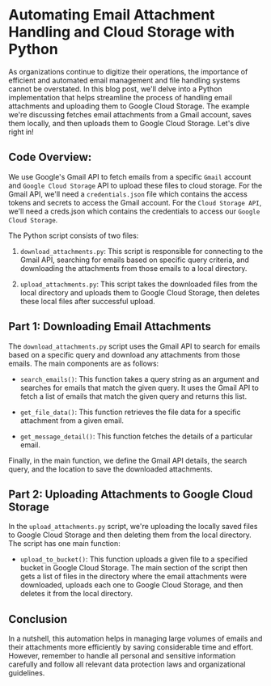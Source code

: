 # Automating Email Attachment Handling and Cloud Storage with Python

As organizations continue to digitize their operations, the importance of efficient and automated email management and file handling systems cannot be overstated. In this blog post, we'll delve into a Python implementation that helps streamline the process of handling email attachments and uploading them to Google Cloud Storage. The example we're discussing fetches email attachments from a Gmail account, saves them locally, and then uploads them to Google Cloud Storage. Let's dive right in!

## Code Overview:

We use Google's Gmail API to fetch emails from a specific `Gmail` account and `Google Cloud Storage` API to upload these files to cloud storage. For the Gmail API, we'll need a `credentials.json` file which contains the access tokens and secrets to access the Gmail account. For the `Cloud Storage API`, we'll need a creds.json which contains the credentials to access our `Google Cloud Storage`.

The Python script consists of two files:

1. `download_attachments.py`: This script is responsible for connecting to the Gmail API, searching for emails based on specific query criteria, and downloading the attachments from those emails to a local directory.

2. `upload_attachments.py`: This script takes the downloaded files from the local directory and uploads them to Google Cloud Storage, then deletes these local files after successful upload.

## Part 1: Downloading Email Attachments

The `download_attachments.py` script uses the Gmail API to search for emails based on a specific query and download any attachments from those emails. The main components are as follows:

- `search_emails()`: This function takes a query string as an argument and searches for emails that match the given query. It uses the Gmail API to fetch a list of emails that match the given query and returns this list.

- `get_file_data()`: This function retrieves the file data for a specific attachment from a given email.

- `get_message_detail()`: This function fetches the details of a particular email.

Finally, in the main function, we define the Gmail API details, the search query, and the location to save the downloaded attachments.

## Part 2: Uploading Attachments to Google Cloud Storage

In the `upload_attachments.py` script, we're uploading the locally saved files to Google Cloud Storage and then deleting them from the local directory. The script has one main function:

- `upload_to_bucket()`: This function uploads a given file to a specified bucket in Google Cloud Storage.
The main section of the script then gets a list of files in the directory where the email attachments were downloaded, uploads each one to Google Cloud Storage, and then deletes it from the local directory.

## Conclusion

In a nutshell, this automation helps in managing large volumes of emails and their attachments more efficiently by saving considerable time and effort. However, remember to handle all personal and sensitive information carefully and follow all relevant data protection laws and organizational guidelines.